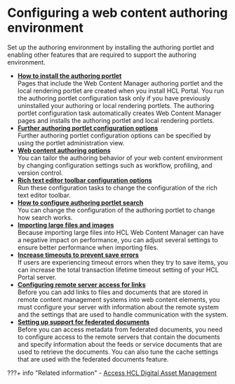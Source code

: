 # Configuring a web content authoring environment

Set up the authoring environment by installing the authoring portlet and enabling other features that are required to support the authoring environment.


-   **[How to install the authoring portlet](wcm_install_configtasks_authoringportlet.md)**  
Pages that include the Web Content Manager authoring portlet and the local rendering portlet are created when you install HCL Portal. You run the authoring portlet configuration task only if you have previously uninstalled your authoring or local rendering portlets. The authoring portlet configuration task automatically creates Web Content Manager pages and installs the authoring portlet and local rendering portlets.
-   **[Further authoring portlet configuration options](wcm_config_authoringportlet_manual.md)**  
Further authoring portlet configuration options can be specified by using the portlet administration view.
-   **[Web content authoring options](wcm_config_prop_authoring.md)**  
You can tailor the authoring behavior of your web content environment by changing configuration settings such as workflow, profiling, and version control.
-   **[Rich text editor toolbar configuration options](wcm_config_ephox_custom.md)**  
Run these configuration tasks to change the configuration of the rich text editor toolbar.
-   **[How to configure authoring portlet search](wcm_config_advanced_search.md)**  
You can change the configuration of the authoring portlet to change how search works.
-   **[Importing large files and images](wcm_config_importbuffer.md)**  
Because importing large files into HCL Web Content Manager can have a negative impact on performance, you can adjust several settings to ensure better performance when importing files.
-   **[Increase timeouts to prevent save errors](wcm_config_time-outs.md)**  
If users are experiencing timeout errors when they try to save items, you can increase the total transaction lifetime timeout setting of your HCL Portal server.
-   **[Configuring remote server access for links](wcm_config_ecm_whitelist.md)**  
Before you can add links to files and documents that are stored in remote content management systems into web content elements, you must configure your server with information about the remote system and the settings that are used to handle communication with the system.
-   **[Setting up support for federated documents](../cfg_webcontent_auth_env/fed_docs_setup/index.md)**  
Before you can access metadata from federated documents, you need to configure access to the remote servers that contain the documents and specify information about the feeds or service documents that are used to retrieve the documents. You can also tune the cache settings that are used with the federated documents feature.


???+ info "Related information"
    - [Access HCL Digital Asset Management](../../digital_assets/usage/access_digital_asset_mgmt.md)

